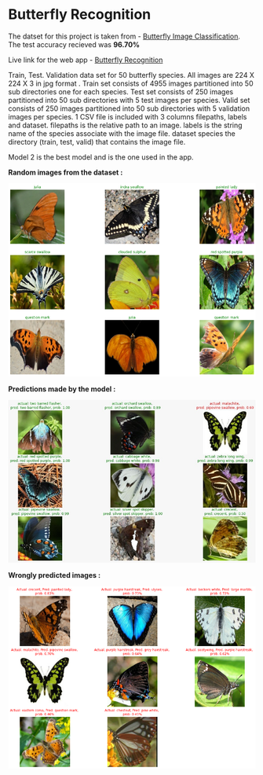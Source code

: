 # Butterfly Recognition

The datset for this project is taken from - [Butterfly Image Classification](https://www.kaggle.com/gpiosenka/butterfly-images40-species). <br>
The test accuracy recieved was **96.70%**

Live link for the web app - [Butterfly Recognition](https://share.streamlit.io/hrushi11/butterfly_recognition/main/app.py)

Train, Test. Validation data set for 50 butterfly species. All images are 224 X 224 X 3 in jpg format .
Train set consists of 4955 images partitioned into 50 sub directories one for each species.
Test set consists of 250 images partitioned into 50 sub directories with 5 test images per species.
Valid set consists of 250 images partitioned into 50 sub directories with 5 validation images per species.
1 CSV file is included with 3 columns filepaths, labels and dataset. filepaths is the relative path to an image.
labels is the string name of the species associate with the image file.
dataset species the directory (train, test, valid) that contains the image file.

Model 2 is the best model and is the one used in the app.

**Random images from the dataset :**

![IMG](https://github.com/Hrushi11/Butterfly_Recognition/blob/main/images/random%20images.png?raw=true)

**Predictions made by the model :**

![IMG](https://github.com/Hrushi11/Butterfly_Recognition/blob/main/images/predictions1.jpeg?raw=true)

**Wrongly predicted images :**

![IMG](https://github.com/Hrushi11/Butterfly_Recognition/blob/main/images/wrong%20images.png?raw=true)
